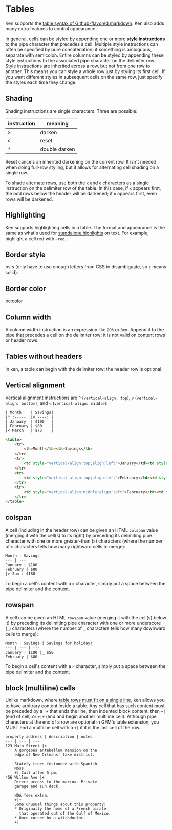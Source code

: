 # Tables

Ken supports the [table syntax of Github-flavored markdown](https://github.github.com/gfm/#tables-extension-). Ken also adds many extra features to control appearance.

In general, cells can be styled by appending one or more **style instructions** to the pipe character that precedes a cell. Multiple style instructions can often be specified by pure concatenation; if something is ambiguous, separate with semicolon. Entire columns can be styled by appending these style instructions to the associated pipe character on the delimiter row. Style instructions are inherited across a row, but not from one row to another. This means you can style a whole row just by styling its first cell. If you want different styles in subsequent cells on the same row, just specify the styles each time they change.

## Shading

Shading instructions are single characters. Three are possible:

instruction | meaning
--- | ---
`x` | darken
`o` | reset
`*` | double darken

Reset cancels an inherited darkening on the current row. It isn't needed when doing full-row styling, but it allows for alternating cell shading on a single row.

To shade alternate rows, use both the `x` and `o` characters as a single instruction on the delimiter row of the table. In this case, if `x` appears first, the odd rows below the header will be darkened; if `o` appears first, even rows will be darkened.

## Highlighting

Ken supports highlighting cells in a table. The format and appearance is the same as what's used for [standalone highlights](highlights.md) on text. For example, highlight a cell red with `~red`.

## Border style

bs:s (only have to use enough letters from CSS to disambiguate, so `s` means solid).

## Border color
bc:[color](colors.md)

## Column width

A column width instruction is an expression like `20%` or `3em`. Append it to the pipe that precedes a cell on the delimiter row; it is not valid on content rows or header rows.

## Tables without headers

In ken, a table can begin with the delimiter row; the header row is optional. 

## Vertical alignment

Vertical alignment instructions are `^` (`vertical-align: top`), `v` (`vertical-align: bottom)`, and `<` (`vertical-align: middle`):

```ken
| Month    | Savings|
|^ :-----  |v ----: |
| January  | $100   |
| February | $80    |
|< March   | $75    |
```

```html
<table>
    <tr>
        <th>Month</th><th>Savings</th>
    </tr>
    <tr>
        <td style="vertical-align:top;align:left">January</td><td style="vertical-align:bottom;align:right">$100</td>
    </tr>
    <tr>
        <td style="vertical-align:top;align:left">February</td><td style="vertical-align:bottom;align:right">$80</td>
    </tr>
    <tr>
        <td style="vertical-align:middle;align:left">February</td><td style="vertical-align:bottom;align:right">$80</td>
    </tr>
</table>
```

## colspan
A cell (including in the header row) can be given an HTML `colspan` value (merging it with the cell(s) to its right) by preceding its delimiting pipe character with one or more greater-than (`>`) characters (where the number of `>` characters tells how many rightward cells to merge):

```ken
Month |	Savings
--- | ---
January	| $100
February | $80
|> Sum : $180
```

To begin a cell's content with a `>` character, simply put a space between the pipe delimiter and the content.

## rowspan
A cell can be given an HTML `rowspan` value (merging it with the cell(s) below it) by preceding its delimiting pipe character with one or more underscore (`_`) characters (where the number of `_` characters tells how many downward cells to merge):


```iml
Month | Savings | Savings for holiday!
--- | --- | ---
January | $100 |_ $50
February | $80
```

To begin a cell's content with a `>` character, simply put a space between the pipe delimiter and the content.

## block (multiline) cells

Unlike markdown, where [table rows must fit on a single line](https://stackoverflow.com/a/48754707), ken allows you to have arbitrary content inside a table. Any cell that has such content must be preceded by a `|+` that ends the line, then indented block content, then `+|` (end of cell) or `+|+` (end and begin another multiline cell). Although pipe characters at the end of a row are optional in GFM's table extension, you MUST end a multiline cell with a `+|` if it is the last cell of the row.

```ken
property address | description | notes
--- | --- | ---
123 Main Street |+
    A gorgeous antebellum mansion on the
    edge of New Orleans' lake district.
    
    Stately trees festooned with Spanish
    Moss.
    +| Call after 5 pm.
456 Willow Ave |+
    Direct access to the marina. Private
    garage and sun deck.
    
    HOA fees extra.
    +|+
    Some unusual things about this property:
    * Originally the home of a French pirate
      that operated out of the Gulf of Mexico.
    * Once cursed by a witchdoctor.
    +|
```